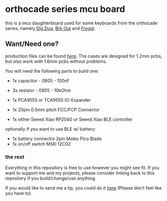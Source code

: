 # orthocade series mcu board

this is a mcu daughterboard used for some keyboards from the orthocade series, namely [Dig Dug](https://github.com/weteor/DigDug), [Brk Out](https://github.com/weteor/BrkOut) and [Froggr](https://github.com/weteor/Froggr).

## Want/Need one?

production files can be found [here](./prod). The cases are designed for 1.2mm pcbs, but also work with  1.6mm pcbs without problems.



You will need the following parts to build one:

- 1x capacitor - 0805 - 100nF

- 3x resistor -  0805 - 10kOhm

- 1x PCA9555 or TCA9555 IO-Expander

- 1x 20pin 0.5mm pitch FCC/FCP Connector

- 1x either Seeed Xiao RP2040 or Seeed Xiao BLE controller

optionally if you want to use BLE w/ battery:

- 1x battery connectro 2pin Molex Pico Blade
- 1x on/off switch MSK-12C02

### the rest

Everything in this repository is free to use however you might see fit. If you want to support me and my projects, please consider linking back to this repository if you build/change/use anything.

If you would like to send me a tip, you could do it [here](https://ko-fi.com/weteor) (Please don't feel like you have to).
